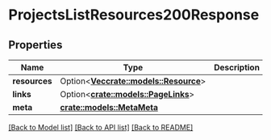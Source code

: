 # ProjectsListResources200Response

## Properties

Name | Type | Description | Notes
------------ | ------------- | ------------- | -------------
**resources** | Option<[**Vec<crate::models::Resource>**](resource.md)> |  | [optional]
**links** | Option<[**crate::models::PageLinks**](page_links.md)> |  | [optional]
**meta** | [**crate::models::MetaMeta**](meta_meta.md) |  | 

[[Back to Model list]](../README.md#documentation-for-models) [[Back to API list]](../README.md#documentation-for-api-endpoints) [[Back to README]](../README.md)


